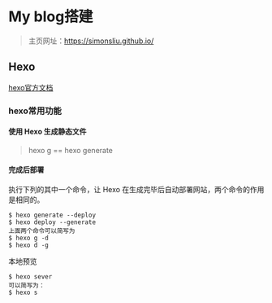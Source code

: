 # My blog搭建

> 主页网址：https://simonsliu.github.io/

## Hexo

[hexo官方文档](https://hexo.io/zh-cn/docs/)

### hexo常用功能

#### 使用 Hexo 生成静态文件

> hexo g == hexo generate 

#### 完成后部署

执行下列的其中一个命令，让 Hexo 在生成完毕后自动部署网站，两个命令的作用是相同的。

 ```shell
$ hexo generate --deploy
$ hexo deploy --generate
上面两个命令可以简写为
$ hexo g -d
$ hexo d -g
 ```

本地预览

```shell
$ hexo sever
可以简写为：
$ hexo s
```


